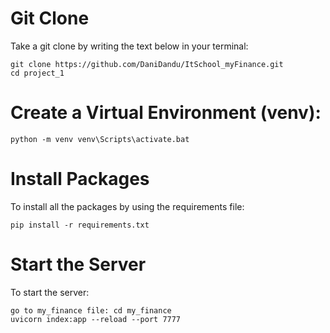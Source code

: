 # Git Clone

Take a git clone by writing the text below in your terminal:

    git clone https://github.com/DaniDandu/ItSchool_myFinance.git
    cd project_1

# Create a Virtual Environment (venv):

    python -m venv venv\Scripts\activate.bat

# Install Packages

To install all the packages by using the requirements file:

    pip install -r requirements.txt

# Start the Server

To start the server:

    go to my_finance file: cd my_finance
    uvicorn index:app --reload --port 7777

